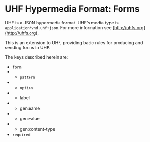 # UHF Hypermedia Format: Forms

UHF is a JSON hypermedia format.  UHF's media type is `application/vnd.uhf+json`.  For more information see [http://uhfs.org](http://uhfs.org).

This is an extension to UHF, providing basic rules for producing and sending forms in UHF.

The keys described herein are:

- `form`
- - `pattern`
- - `option`
- - label
- - gen:name
- - gen:value
- - gen:content-type
- `required`
